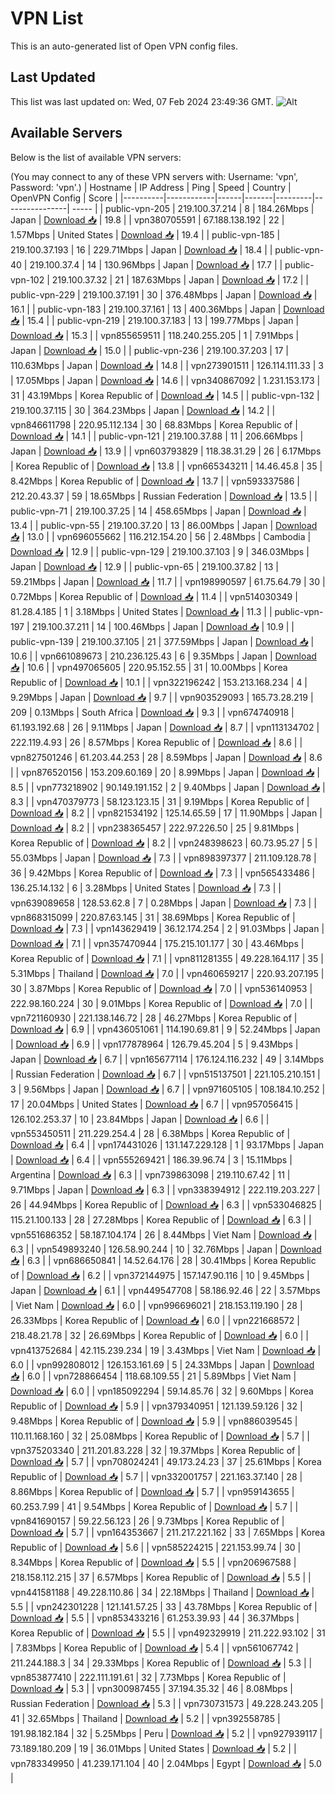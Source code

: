 # VPN List

This is an auto-generated list of Open VPN config files.

## Last Updated

This list was last updated on: Wed, 07 Feb 2024 23:49:36 GMT.
![Alt](https://repobeats.axiom.co/api/embed/186b98318ef1479477931607c1ad7d823f12451f.svg "Repobeats analytics image")

## Available Servers

Below is the list of available VPN servers:

(You may connect to any of these VPN servers with: Username: 'vpn', Password: 'vpn'.)
| Hostname | IP Address | Ping | Speed | Country | OpenVPN Config | Score |
|----------|------------|------|-------|---------|----------------| ----- |
| public-vpn-205 | 219.100.37.214 | 8 | 184.26Mbps | Japan | [Download 📥](./configs/server_0_JP.ovpn) | 19.8 |
| vpn380705591 | 67.188.138.192 | 22 | 1.57Mbps | United States | [Download 📥](./configs/server_1_US.ovpn) | 19.4 |
| public-vpn-185 | 219.100.37.193 | 16 | 229.71Mbps | Japan | [Download 📥](./configs/server_2_JP.ovpn) | 18.4 |
| public-vpn-40 | 219.100.37.4 | 14 | 130.96Mbps | Japan | [Download 📥](./configs/server_3_JP.ovpn) | 17.7 |
| public-vpn-102 | 219.100.37.32 | 21 | 187.63Mbps | Japan | [Download 📥](./configs/server_4_JP.ovpn) | 17.2 |
| public-vpn-229 | 219.100.37.191 | 30 | 376.48Mbps | Japan | [Download 📥](./configs/server_5_JP.ovpn) | 16.1 |
| public-vpn-183 | 219.100.37.161 | 13 | 400.36Mbps | Japan | [Download 📥](./configs/server_6_JP.ovpn) | 15.4 |
| public-vpn-219 | 219.100.37.183 | 13 | 199.77Mbps | Japan | [Download 📥](./configs/server_7_JP.ovpn) | 15.3 |
| vpn855659511 | 118.240.255.205 | 1 | 7.91Mbps | Japan | [Download 📥](./configs/server_8_JP.ovpn) | 15.0 |
| public-vpn-236 | 219.100.37.203 | 17 | 110.63Mbps | Japan | [Download 📥](./configs/server_9_JP.ovpn) | 14.8 |
| vpn273901511 | 126.114.111.33 | 3 | 17.05Mbps | Japan | [Download 📥](./configs/server_10_JP.ovpn) | 14.6 |
| vpn340867092 | 1.231.153.173 | 31 | 43.19Mbps | Korea Republic of | [Download 📥](./configs/server_11_KR.ovpn) | 14.5 |
| public-vpn-132 | 219.100.37.115 | 30 | 364.23Mbps | Japan | [Download 📥](./configs/server_12_JP.ovpn) | 14.2 |
| vpn846611798 | 220.95.112.134 | 30 | 68.83Mbps | Korea Republic of | [Download 📥](./configs/server_13_KR.ovpn) | 14.1 |
| public-vpn-121 | 219.100.37.88 | 11 | 206.66Mbps | Japan | [Download 📥](./configs/server_14_JP.ovpn) | 13.9 |
| vpn603793829 | 118.38.31.29 | 26 | 6.17Mbps | Korea Republic of | [Download 📥](./configs/server_15_KR.ovpn) | 13.8 |
| vpn665343211 | 14.46.45.8 | 35 | 8.42Mbps | Korea Republic of | [Download 📥](./configs/server_16_KR.ovpn) | 13.7 |
| vpn593337586 | 212.20.43.37 | 59 | 18.65Mbps | Russian Federation | [Download 📥](./configs/server_17_RU.ovpn) | 13.5 |
| public-vpn-71 | 219.100.37.25 | 14 | 458.65Mbps | Japan | [Download 📥](./configs/server_18_JP.ovpn) | 13.4 |
| public-vpn-55 | 219.100.37.20 | 13 | 86.00Mbps | Japan | [Download 📥](./configs/server_19_JP.ovpn) | 13.0 |
| vpn696055662 | 116.212.154.20 | 56 | 2.48Mbps | Cambodia | [Download 📥](./configs/server_20_KH.ovpn) | 12.9 |
| public-vpn-129 | 219.100.37.103 | 9 | 346.03Mbps | Japan | [Download 📥](./configs/server_21_JP.ovpn) | 12.9 |
| public-vpn-65 | 219.100.37.82 | 13 | 59.21Mbps | Japan | [Download 📥](./configs/server_22_JP.ovpn) | 11.7 |
| vpn198990597 | 61.75.64.79 | 30 | 0.72Mbps | Korea Republic of | [Download 📥](./configs/server_23_KR.ovpn) | 11.4 |
| vpn514030349 | 81.28.4.185 | 1 | 3.18Mbps | United States | [Download 📥](./configs/server_24_US.ovpn) | 11.3 |
| public-vpn-197 | 219.100.37.211 | 14 | 100.46Mbps | Japan | [Download 📥](./configs/server_25_JP.ovpn) | 10.9 |
| public-vpn-139 | 219.100.37.105 | 21 | 377.59Mbps | Japan | [Download 📥](./configs/server_26_JP.ovpn) | 10.6 |
| vpn661089673 | 210.236.125.43 | 6 | 9.35Mbps | Japan | [Download 📥](./configs/server_27_JP.ovpn) | 10.6 |
| vpn497065605 | 220.95.152.55 | 31 | 10.00Mbps | Korea Republic of | [Download 📥](./configs/server_28_KR.ovpn) | 10.1 |
| vpn322196242 | 153.213.168.234 | 4 | 9.29Mbps | Japan | [Download 📥](./configs/server_29_JP.ovpn) | 9.7 |
| vpn903529093 | 165.73.28.219 | 209 | 0.13Mbps | South Africa | [Download 📥](./configs/server_30_ZA.ovpn) | 9.3 |
| vpn674740918 | 61.193.192.68 | 26 | 9.11Mbps | Japan | [Download 📥](./configs/server_31_JP.ovpn) | 8.7 |
| vpn113134702 | 222.119.4.93 | 26 | 8.57Mbps | Korea Republic of | [Download 📥](./configs/server_32_KR.ovpn) | 8.6 |
| vpn827501246 | 61.203.44.253 | 28 | 8.59Mbps | Japan | [Download 📥](./configs/server_33_JP.ovpn) | 8.6 |
| vpn876520156 | 153.209.60.169 | 20 | 8.99Mbps | Japan | [Download 📥](./configs/server_34_JP.ovpn) | 8.5 |
| vpn773218902 | 90.149.191.152 | 2 | 9.40Mbps | Japan | [Download 📥](./configs/server_35_JP.ovpn) | 8.3 |
| vpn470379773 | 58.123.123.15 | 31 | 9.19Mbps | Korea Republic of | [Download 📥](./configs/server_36_KR.ovpn) | 8.2 |
| vpn821534192 | 125.14.65.59 | 17 | 11.90Mbps | Japan | [Download 📥](./configs/server_37_JP.ovpn) | 8.2 |
| vpn238365457 | 222.97.226.50 | 25 | 9.81Mbps | Korea Republic of | [Download 📥](./configs/server_38_KR.ovpn) | 8.2 |
| vpn248398623 | 60.73.95.27 | 5 | 55.03Mbps | Japan | [Download 📥](./configs/server_39_JP.ovpn) | 7.3 |
| vpn898397377 | 211.109.128.78 | 36 | 9.42Mbps | Korea Republic of | [Download 📥](./configs/server_40_KR.ovpn) | 7.3 |
| vpn565433486 | 136.25.14.132 | 6 | 3.28Mbps | United States | [Download 📥](./configs/server_41_US.ovpn) | 7.3 |
| vpn639089658 | 128.53.62.8 | 7 | 0.28Mbps | Japan | [Download 📥](./configs/server_42_JP.ovpn) | 7.3 |
| vpn868315099 | 220.87.63.145 | 31 | 38.69Mbps | Korea Republic of | [Download 📥](./configs/server_43_KR.ovpn) | 7.3 |
| vpn143629419 | 36.12.174.254 | 2 | 91.03Mbps | Japan | [Download 📥](./configs/server_44_JP.ovpn) | 7.1 |
| vpn357470944 | 175.215.101.177 | 30 | 43.46Mbps | Korea Republic of | [Download 📥](./configs/server_45_KR.ovpn) | 7.1 |
| vpn811281355 | 49.228.164.117 | 35 | 5.31Mbps | Thailand | [Download 📥](./configs/server_46_TH.ovpn) | 7.0 |
| vpn460659217 | 220.93.207.195 | 30 | 3.87Mbps | Korea Republic of | [Download 📥](./configs/server_47_KR.ovpn) | 7.0 |
| vpn536140953 | 222.98.160.224 | 30 | 9.01Mbps | Korea Republic of | [Download 📥](./configs/server_48_KR.ovpn) | 7.0 |
| vpn721160930 | 221.138.146.72 | 28 | 46.27Mbps | Korea Republic of | [Download 📥](./configs/server_49_KR.ovpn) | 6.9 |
| vpn436051061 | 114.190.69.81 | 9 | 52.24Mbps | Japan | [Download 📥](./configs/server_50_JP.ovpn) | 6.9 |
| vpn177878964 | 126.79.45.204 | 5 | 9.43Mbps | Japan | [Download 📥](./configs/server_51_JP.ovpn) | 6.7 |
| vpn165677114 | 176.124.116.232 | 49 | 3.14Mbps | Russian Federation | [Download 📥](./configs/server_52_RU.ovpn) | 6.7 |
| vpn515137501 | 221.105.210.151 | 3 | 9.56Mbps | Japan | [Download 📥](./configs/server_53_JP.ovpn) | 6.7 |
| vpn971605105 | 108.184.10.252 | 17 | 20.04Mbps | United States | [Download 📥](./configs/server_54_US.ovpn) | 6.7 |
| vpn957056415 | 126.102.253.37 | 10 | 23.84Mbps | Japan | [Download 📥](./configs/server_55_JP.ovpn) | 6.6 |
| vpn553450511 | 211.229.254.4 | 28 | 6.38Mbps | Korea Republic of | [Download 📥](./configs/server_56_KR.ovpn) | 6.4 |
| vpn174431026 | 131.147.229.128 | 1 | 93.17Mbps | Japan | [Download 📥](./configs/server_57_JP.ovpn) | 6.4 |
| vpn555269421 | 186.39.96.74 | 3 | 15.11Mbps | Argentina | [Download 📥](./configs/server_58_AR.ovpn) | 6.3 |
| vpn739863098 | 219.110.67.42 | 11 | 9.71Mbps | Japan | [Download 📥](./configs/server_59_JP.ovpn) | 6.3 |
| vpn338394912 | 222.119.203.227 | 26 | 44.94Mbps | Korea Republic of | [Download 📥](./configs/server_60_KR.ovpn) | 6.3 |
| vpn533046825 | 115.21.100.133 | 28 | 27.28Mbps | Korea Republic of | [Download 📥](./configs/server_61_KR.ovpn) | 6.3 |
| vpn551686352 | 58.187.104.174 | 26 | 8.44Mbps | Viet Nam | [Download 📥](./configs/server_62_VN.ovpn) | 6.3 |
| vpn549893240 | 126.58.90.244 | 10 | 32.76Mbps | Japan | [Download 📥](./configs/server_63_JP.ovpn) | 6.3 |
| vpn686650841 | 14.52.64.176 | 28 | 30.41Mbps | Korea Republic of | [Download 📥](./configs/server_64_KR.ovpn) | 6.2 |
| vpn372144975 | 157.147.90.116 | 10 | 9.45Mbps | Japan | [Download 📥](./configs/server_65_JP.ovpn) | 6.1 |
| vpn449547708 | 58.186.92.46 | 22 | 3.57Mbps | Viet Nam | [Download 📥](./configs/server_66_VN.ovpn) | 6.0 |
| vpn996696021 | 218.153.119.190 | 28 | 26.33Mbps | Korea Republic of | [Download 📥](./configs/server_67_KR.ovpn) | 6.0 |
| vpn221668572 | 218.48.21.78 | 32 | 26.69Mbps | Korea Republic of | [Download 📥](./configs/server_68_KR.ovpn) | 6.0 |
| vpn413752684 | 42.115.239.234 | 19 | 3.43Mbps | Viet Nam | [Download 📥](./configs/server_69_VN.ovpn) | 6.0 |
| vpn992808012 | 126.153.161.69 | 5 | 24.33Mbps | Japan | [Download 📥](./configs/server_70_JP.ovpn) | 6.0 |
| vpn728866454 | 118.68.109.55 | 21 | 5.89Mbps | Viet Nam | [Download 📥](./configs/server_71_VN.ovpn) | 6.0 |
| vpn185092294 | 59.14.85.76 | 32 | 9.60Mbps | Korea Republic of | [Download 📥](./configs/server_72_KR.ovpn) | 5.9 |
| vpn379340951 | 121.139.59.126 | 32 | 9.48Mbps | Korea Republic of | [Download 📥](./configs/server_73_KR.ovpn) | 5.9 |
| vpn886039545 | 110.11.168.160 | 32 | 25.08Mbps | Korea Republic of | [Download 📥](./configs/server_74_KR.ovpn) | 5.7 |
| vpn375203340 | 211.201.83.228 | 32 | 19.37Mbps | Korea Republic of | [Download 📥](./configs/server_75_KR.ovpn) | 5.7 |
| vpn708024241 | 49.173.24.23 | 37 | 25.61Mbps | Korea Republic of | [Download 📥](./configs/server_76_KR.ovpn) | 5.7 |
| vpn332001757 | 221.163.37.140 | 28 | 8.86Mbps | Korea Republic of | [Download 📥](./configs/server_77_KR.ovpn) | 5.7 |
| vpn959143655 | 60.253.7.99 | 41 | 9.54Mbps | Korea Republic of | [Download 📥](./configs/server_78_KR.ovpn) | 5.7 |
| vpn841690157 | 59.22.56.123 | 26 | 9.73Mbps | Korea Republic of | [Download 📥](./configs/server_79_KR.ovpn) | 5.7 |
| vpn164353667 | 211.217.221.162 | 33 | 7.65Mbps | Korea Republic of | [Download 📥](./configs/server_80_KR.ovpn) | 5.6 |
| vpn585224215 | 221.153.99.74 | 30 | 8.34Mbps | Korea Republic of | [Download 📥](./configs/server_81_KR.ovpn) | 5.5 |
| vpn206967588 | 218.158.112.215 | 37 | 6.57Mbps | Korea Republic of | [Download 📥](./configs/server_82_KR.ovpn) | 5.5 |
| vpn441581188 | 49.228.110.86 | 34 | 22.18Mbps | Thailand | [Download 📥](./configs/server_83_TH.ovpn) | 5.5 |
| vpn242301228 | 121.141.57.25 | 33 | 43.78Mbps | Korea Republic of | [Download 📥](./configs/server_84_KR.ovpn) | 5.5 |
| vpn853433216 | 61.253.39.93 | 44 | 36.37Mbps | Korea Republic of | [Download 📥](./configs/server_85_KR.ovpn) | 5.5 |
| vpn492329919 | 211.222.93.102 | 31 | 7.83Mbps | Korea Republic of | [Download 📥](./configs/server_86_KR.ovpn) | 5.4 |
| vpn561067742 | 211.244.188.3 | 34 | 29.33Mbps | Korea Republic of | [Download 📥](./configs/server_87_KR.ovpn) | 5.3 |
| vpn853877410 | 222.111.191.61 | 32 | 7.73Mbps | Korea Republic of | [Download 📥](./configs/server_88_KR.ovpn) | 5.3 |
| vpn300987455 | 37.194.35.32 | 46 | 8.08Mbps | Russian Federation | [Download 📥](./configs/server_89_RU.ovpn) | 5.3 |
| vpn730731573 | 49.228.243.205 | 41 | 32.65Mbps | Thailand | [Download 📥](./configs/server_90_TH.ovpn) | 5.2 |
| vpn392558785 | 191.98.182.184 | 32 | 5.25Mbps | Peru | [Download 📥](./configs/server_91_PE.ovpn) | 5.2 |
| vpn927939117 | 73.189.180.209 | 19 | 36.01Mbps | United States | [Download 📥](./configs/server_92_US.ovpn) | 5.2 |
| vpn783349950 | 41.239.171.104 | 40 | 2.04Mbps | Egypt | [Download 📥](./configs/server_93_EG.ovpn) | 5.0 |
